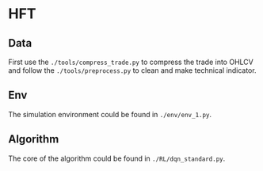 # HFT
## Data
First use the `./tools/compress_trade.py` to compress the trade into OHLCV and follow the `./tools/preprocess.py` to clean and make technical indicator.
## Env
The simulation environment could be found in `./env/env_1.py`.
## Algorithm
The core of the algorithm could be found in `./RL/dqn_standard.py`.